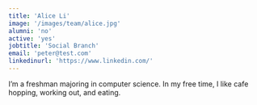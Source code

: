 ```yaml
---
title: 'Alice Li'
image: '/images/team/alice.jpg'
alumni: 'no'
active: 'yes'
jobtitle: 'Social Branch'
email: 'peter@test.com'
linkedinurl: 'https://www.linkedin.com/'
---
```


I’m a freshman majoring in computer science. In my free time, I like cafe hopping, working out, and eating.